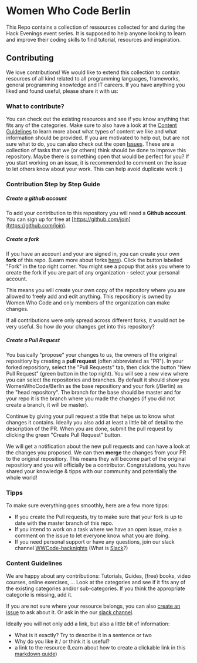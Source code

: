 # Women Who Code Berlin

This Repo contains a collection of ressources collected for and during the Hack Evenings event series.
It is supposed to help anyone looking to learn and improve their coding skills to find tutorial, resources and inspiration.

## Contributing

We love contributions! 
We would like to extend this collection to contain resources of all kind related to all programming languages, frameworks, general programming knowledge and IT careers.
If you have anything you liked and found useful, please share it with us:

### What to contribute?

You can check out the existing resources and see if you know anything that fits any of the categories.
Make sure to also have a look at the [Content Guidelines](#content-guidelines) to learn more about what types of content we like and what information should be provided.
If you are motivated to help out, but are not sure what to do, you can also check out the open [Issues](https://github.com/WomenWhoCode/Berlin/issues). 
These are a collection of tasks that we (or others) think should be done to improve this repository. Maybe there is something open that would be perfect for you?
If you start working on an issue, it is recommended to comment on the issue to let others know about your work. 
This can help avoid duplicate work :)

### Contribution Step by Step Guide

##### Create a github account
To add your contribution to this repository you will need a **Github account**. 
You can sign up for free at [https://github.com/join](https://github.com/join).

##### Create a fork
If you have an account and your are signed in, you can create your own **fork** of this repo. (Learn more about forks [here](https://guides.github.com/activities/forking/)).
Click the button labelled "Fork" in the top right corner.
You might see a popup that asks you where to create the fork if you are part of any organization - select your personal account.

This means you will create your own copy of the repository where you are allowed to freely add and edit anything.
This repositiory is owned by Women Who Code and only members of the organization can make changes.

If all contributions were only spread across different forks, it would not be very useful.
So how do your changes get into this repository?

##### Create a Pull Request

You basically "propose" your changes to us, the owners of the original repositiory by creating a **pull request** (often abbreviated as "PR").
In your forked repositiory, select the "Pull Requests" tab, then click the button "New Pull Request" (green button in the top right).
You will see a new view where you can select the repositories and branches. 
By default it should show you WomenWhoCode/Berlin as the base repositiory and your fork (<YourUsername>/Berlin) as the "head repository".
The branch for the base should be master and for your repo it is the branch where you made the changes (if you did not create a branch, it will be master).

Continue by giving your pull request a title that helps us to know what changes it contains.
Ideally you also add at least a little bit of detail to the description of the PR.
When you are done, submit the pull request by clicking the green "Create Pull Request" button.

We will get a notification about the new pull requests and can have a look at the changes you proposed.
We can then **merge** the changes from your PR to the original repositiory. 
This means they will become part of the original repositiory and you will officially be a contributor.
Congratulations, you have shared your knowledge & tipps with our community and potentially the whole world!

### Tipps

To make sure everything goes smoothly, here are a few more tipps:
- If you create the Pull requests, try to make sure that your fork is up to date with the master branch of this repo. 
- If you intend to work on a task where we have an open issue, make a comment on the issue to let everyone know what you are doing.
- If you need personal support or have any questions, join our slack channel [WWCode-hacknights](http://bit.ly/WWCHackEveningsSlack) (What is [Slack](https://slack.com/resources/slack-101/what-is-slack)?)

### Content Guidelines

We are happy about any contributions: Tutorials, Guides, (free) books, video courses, online exercises, ...
Look at the categories and see if it fits any of the existing categories and/or sub-categories. 
If you think the appropriate categorie is missing, add it.

If you are not sure where your resource belongs, you can also [create an issue](https://github.com/WomenWhoCode/Berlin/issues/new) to ask about it. Or ask in the our [slack channel](http://bit.ly/WWCHackEveningsSlack).

Ideally you will not only add a link, but also a little bit of information:
- What is it exactly? Try to describe it in a sentence or two
- Why do you like it / or think it is useful?
- a link to the resource (Learn about how to create a clickable link in this [markdown guide](https://www.markdownguide.org/basic-syntax#links))
